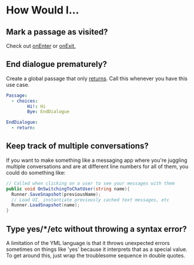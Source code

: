 # How Would I...

## Mark a passage as visited?
Check out <a href="#/syntax?id=onenter">onEnter</a> or <a href="#/syntax?id=onexit">onExit.</a>

## End dialogue prematurely?
Create a global passage that only <a href="#/syntax?id=return">returns</a>. Call this whenever you have this use case.

```yml
Passage:
  - choices:
        Hi!: Hi
        Bye: EndDialogue

EndDialogue:
  - return:
```

## Keep track of multiple conversations?
If you want to make something like a messaging app where you're juggling multiple conversations and are at different line numbers for all of them, you could do something like:
```csharp
// Called when clicking on a user to see your messages with them
public void OnSwitchingToChatUser(string name){
  Runner.SaveSnapshot(previousName);
  // Load UI, instantiate previously cached text messages, etc
  Runner.LoadSnapshot(name);
}
```

## Type yes/*/etc without throwing a syntax error?
A limitation of the YML language is that it throws unexpected errors sometimes on things like 'yes' because it interprets that as a special value. To get around this, just wrap the troublesome sequence in double quotes.